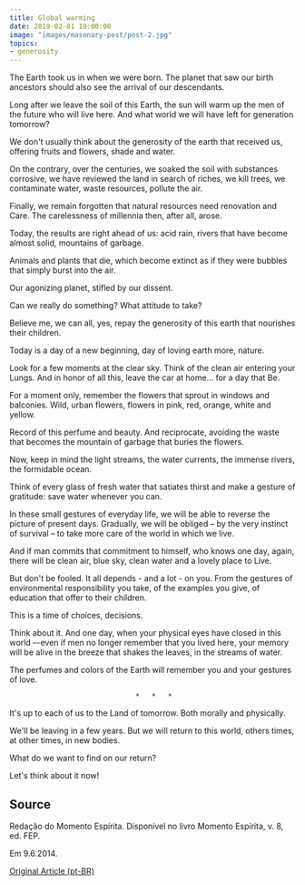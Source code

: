 ```yaml
---
title: Global warming
date: 2019-02-01 19:00:00
image: "images/masonary-post/post-2.jpg"
topics: 
- generosity
---
```


The Earth took us in when we were born. The planet that saw our birth
ancestors should also see the arrival of our descendants.

Long after we leave the soil of this Earth, the sun will warm up the
men of the future who will live here. And what world we will have left for generation
tomorrow?

We don't usually think about the generosity of the earth that received us, offering
fruits and flowers, shade and water.

On the contrary, over the centuries, we soaked the soil with substances
corrosive, we have reviewed the land in search of riches, we kill trees,
we contaminate water, waste resources, pollute the air.

Finally, we remain forgotten that natural resources need renovation and
Care. The carelessness of millennia then, after all, arose.

Today, the results are right ahead of us: acid rain, rivers that have become
almost solid, mountains of garbage.

Animals and plants that die, which become extinct as if they were bubbles that
simply burst into the air.

Our agonizing planet, stifled by our dissent.

Can we really do something? What attitude to take?

Believe me, we can all, yes, repay the generosity of this earth that
nourishes their children.

Today is a day of a new beginning, day of loving earth more, nature.

Look for a few moments at the clear sky. Think of the clean air entering your
Lungs. And in honor of all this, leave the car at home... for a day that
Be.

For a moment only, remember the flowers that sprout in windows and balconies.
Wild, urban flowers, flowers in pink, red, orange, white and yellow.

Record of this perfume and beauty. And reciprocate, avoiding the waste that becomes
the mountain of garbage that buries the flowers.

Now, keep in mind the light streams, the water currents, the immense rivers,
the formidable ocean.

Think of every glass of fresh water that satiates thirst and make a gesture of gratitude:
save water whenever you can.

In these small gestures of everyday life, we will be able to reverse the picture of
present days. Gradually, we will be obliged – by the very instinct of
survival – to take more care of the world in which we live.

And if man commits that commitment to himself, who knows one day,
again, there will be clean air, blue sky, clean water and a lovely place to
Live.

But don't be fooled. It all depends - and a lot - on you. From the gestures of
environmental responsibility you take, of the examples you give, of education
that offer to their children.

This is a time of choices, decisions.

Think about it. And one day, when your physical eyes have closed in this
world –-even if men no longer remember that you lived here, your
memory will be alive in the breeze that shakes the leaves, in the streams of water.

The perfumes and colors of the Earth will remember you and your gestures of love.

                                   *   *   *

It's up to each of us to the Land of tomorrow. Both morally and physically.

We'll be leaving in a few years. But we will return to this world, others
times, at other times, in new bodies.

What do we want to find on our return?

Let's think about it now! 

## Source
Redação do Momento Espírita.
Disponível no livro Momento Espírita, v. 8, ed. FEP.

Em 9.6.2014.


[Original Article (pt-BR)](http://momento.com.br/pt/ler_texto.php?id=4158)
